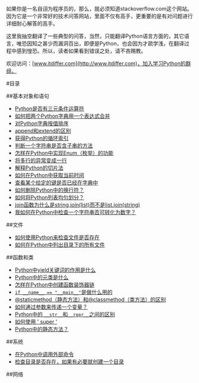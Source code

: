 如果你是一名自诩为程序员的，那么，就必须知道stackoverflow.com这个网站。因为它是一个非常好的技术问答网站，里面不仅有高手，更重要的是有对问题进行详细耐心解答的高手。

这里我抽空翻译了一些典型的问答，当然，只能翻译Python语言方面的，其它语言，唯恐因知之甚少而漏洞百出，即便是Python，也会因为才疏学浅，在翻译过程中感到惶恐。所以，读者如果看到错误之处，请不吝赐教。

欢迎访问：[www.itdiffer.com](http://www.itdiffer.com)，加入学习Python的群组。

#目录

##基本对象和语句

- [Python是否有三元条件运算符](./101.md)
- [如何把两个Python字典用一个表达式合并](./102.md)
- [对Python字典按值排序](./103.md)
- [append和extend的区别](./104.md)
- [获得Python的循环索引](./105.md)
- [判断一个字符串是否含子串的方法](./106.md)
- [怎样在Python中实现Enum（枚举）的功能](./107.md)
- [将多行的异常变成一行](./108.md)
- [解释Python的切片法](./109.md)
- [如何在Python中获取当前时间](./110.md)
- [查看某个给定的键是否已经在字典中](./111.md)
- [如何删除Python中的换行符？](./112.md)
- [如何将Python列表均匀划分？](./113.md)
- [join函数为什么是string.join(list)而不是list.join(string)](./114.md)
- [我如何在Python中检查一个字符串否可转化为数字？](./115.md)

##文件

- [如何使用Python来检查文件是否存在](./201.md)
- [如何在Python中列出目录下的所有文件](./202.md)

##函数和类

- [Python中yield关键词的作用是什么](./301.md)
- [Python中的元类是什么](./302.md)
- [怎样在Python中创建函数装饰器链](./303.md)
- [`if __name__ == "__main__"`是做什么用的](./304.md)
- [@staticmethod（静态方法）和@classmethod（类方法）的区别](./305.md)
- [如何通过参数来传递一个变量？](./306.md)
- [Python中的 `__str__`和`__repr__`之间的区别](./307.md)
- [如何使用 ' super '](./308.md)
- [Python中的静态方法？](./309.md)

##系统

- [在Python中调用外部命令](./401.md)
- [检查目录是否存在，如果有必要就创建一个目录](./402.md)

##网络
